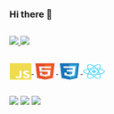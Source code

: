 ### Hi there 👋

<!--
**RenanFernandess/RenanFernandess** is a ✨ _special_ ✨ repository because its `README.md` (this file) appears on your GitHub profile.

Here are some ideas to get you started:

- 🔭 I’m currently working on ...
- 🌱 I’m currently learning ...
- 👯 I’m looking to collaborate on ...
- 🤔 I’m looking for help with ...
- 💬 Ask me about ...
- 📫 How to reach me: ...
- 😄 Pronouns: ...
- ⚡ Fun fact: ...
![Anurag's GitHub stats](https://github-readme-stats.vercel.app/api?username=RenanFernandess&theme=aura&show_icons=true)
[![Top Langs](https://github-readme-stats.vercel.app/api/top-langs/?username=anuraghazra&layout=compact)](https://github.com/anuraghazra/github-readme-stats)
-->
##

<div>
  <a href="https://github.com/RenanFernandess?tab=repositories" />
  <img height="180rem" src="https://github-readme-stats.vercel.app/api?username=RenanFernandess&theme=aura&show_icons=true" />
  <img height="180rem" src="https://github-readme-stats.vercel.app/api/top-langs/?username=RenanFernandess&theme=aura&layout=compact" />
</div>

##

<div style="disply: flex">
  <img align="center" alt="Renan-Js" height="30" width="40" src="https://raw.githubusercontent.com/devicons/devicon/master/icons/javascript/javascript-plain.svg">
  <img align="center" alt="Renan-HTML" height="30" width="40" src="https://raw.githubusercontent.com/devicons/devicon/master/icons/html5/html5-original.svg">
  <img align="center" alt="Renan-CSS" height="30" width="40" src="https://raw.githubusercontent.com/devicons/devicon/master/icons/css3/css3-original.svg">
  <img align="center" alt="Renan-React" height="30" width="40" src="https://raw.githubusercontent.com/devicons/devicon/master/icons/react/react-original.svg">
</div>

##

<div>
  <a href="https://instagram.com/erenanfernandes" target="_blank"><img src="https://img.shields.io/badge/-Instagram-%23E4405F?style=for-the-badge&logo=instagram&logoColor=white" target="_blank"></a>
  <a href="https://www.twitch.tv/renandoidera" target="_blank"><img src="https://img.shields.io/badge/Twitch-9146FF?style=for-the-badge&logo=twitch&logoColor=white" target="_blank"></a>
  <a href="https://www.linkedin.com/in/renan-fernandes-0aa437238/" target="_blank"><img src="https://img.shields.io/badge/-LinkedIn-%230077B5?style=for-the-badge&logo=linkedin&logoColor=white" target="_blank"></a> 
</div>
